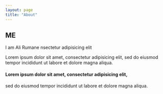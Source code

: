```yaml
---
layout: page
title: "About"
---
```



## ME

I am Ali Rumane nsectetur adipisicing elit

Lorem ipsum dolor sit amet, consectetur adipisicing elit, sed do eiusmod tempor incididunt ut labore et dolore magna aliqua.

#### Lorem ipsum dolor sit amet, consectetur adipisicing elit,

sed do eiusmod tempor incididunt ut labore et dolore magna aliqua.
